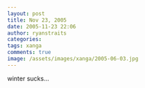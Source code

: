 ```yaml
---
layout: post
title: Nov 23, 2005
date: 2005-11-23 22:06
author: ryanstraits
categories:
tags: xanga
comments: true
image: /assets/images/xanga/2005-06-03.jpg
---
```

winter sucks...

<!-- break -->